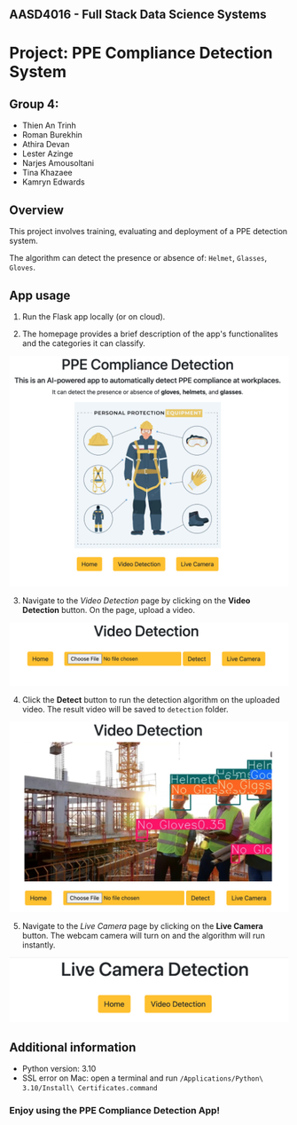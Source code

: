 ## AASD4016 - Full Stack Data Science Systems

# Project: PPE Compliance Detection System

## Group 4:
* Thien An Trinh
* Roman Burekhin
* Athira Devan
* Lester Azinge
* Narjes Amousoltani
* Tina Khazaee
* Kamryn Edwards

## Overview
This project involves training, evaluating and deployment of a PPE detection system. 

The algorithm can detect the presence or absence of: `Helmet`, `Glasses`, `Gloves`.

## App usage
1. Run the Flask app locally (or on cloud).

2. The homepage provides a brief description of the app's functionalites and the categories it can classify.  

![app interface](supporting/homepage.png)

3. Navigate to the *Video Detection* page by clicking on the **Video Detection** button. On the page, upload a video.

![video detection page](supporting/videodetectionpage.png)

4. Click the **Detect** button to run the detection algorithm on the uploaded video. The result video will be saved to `detection` folder.

![detection on video](supporting/videodetectionpage2.png)

5. Navigate to the *Live Camera* page by clicking on the **Live Camera** button. The webcam camera will turn on and the algorithm will run instantly.

![live camera](supporting/livecamerapage.png)

## Additional information
* Python version: 3.10
* SSL error on Mac: open a terminal and run `/Applications/Python\ 3.10/Install\ Certificates.command`

### Enjoy using the PPE Compliance Detection App!
